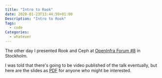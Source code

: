 ```yaml
---
title: "Intro to Rook"
date: 2020-01-23T13:44:59+01:00
Description: "Intro to Rook"
Tags:
  - code
Categories:
  - whatever
---
```


The other day I presented Rook and Ceph at [OpenInfra Forum #8](https://www.meetup.com/OpenStack-User-Group-Sweden/) in Stockholm.

I was told that there's going to be video published of the talk eventually, but
here are the slides as [PDF](/Intro-to-Rook-2020.pdf) for anyone who might be
interested.
